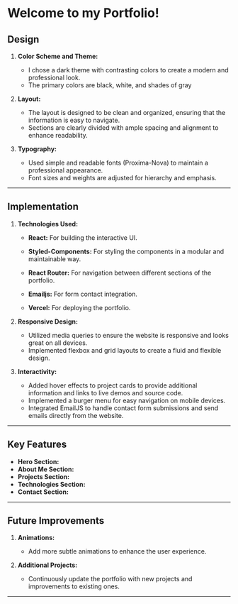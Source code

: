 # Welcome to my Portfolio!

## Design

1. **Color Scheme and Theme:**

   - I chose a dark theme with contrasting colors to create a modern and professional look.
   - The primary colors are black, white, and shades of gray

2. **Layout:**

   - The layout is designed to be clean and organized, ensuring that the information is easy to navigate.
   - Sections are clearly divided with ample spacing and alignment to enhance readability.

3. **Typography:**
   - Used simple and readable fonts (Proxima-Nova) to maintain a professional appearance.
   - Font sizes and weights are adjusted for hierarchy and emphasis.

---

## Implementation

1. **Technologies Used:**

   - **React:** For building the interactive UI.
   - **Styled-Components:** For styling the components in a modular and maintainable way.
   - **React Router:** For navigation between different sections of the portfolio.

   - **Emailjs:** For form contact integration.
   - **Vercel:** For deploying the portfolio.

2. **Responsive Design:**

   - Utilized media queries to ensure the website is responsive and looks great on all devices.
   - Implemented flexbox and grid layouts to create a fluid and flexible design.

3. **Interactivity:**
   - Added hover effects to project cards to provide additional information and links to live demos and source code.
   - Implemented a burger menu for easy navigation on mobile devices.
   - Integrated EmailJS to handle contact form submissions and send emails directly from the website.

---

## Key Features

- **Hero Section:**
- **About Me Section:**
- **Projects Section:**
- **Technologies Section:**
- **Contact Section:**

---

## Future Improvements

1. **Animations:**

   - Add more subtle animations to enhance the user experience.

2. **Additional Projects:**
   - Continuously update the portfolio with new projects and improvements to existing ones.

---
